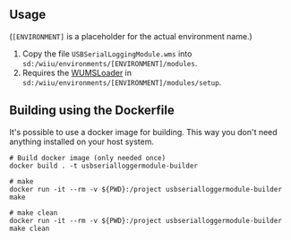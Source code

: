 ## Usage
(`[ENVIRONMENT]` is a placeholder for the actual environment name.)

1. Copy the file `USBSerialLoggingModule.wms` into `sd:/wiiu/environments/[ENVIRONMENT]/modules`.  
2. Requires the [WUMSLoader](https://github.com/wiiu-env/WUMSLoader) in `sd:/wiiu/environments/[ENVIRONMENT]/modules/setup`.

## Building using the Dockerfile

It's possible to use a docker image for building. This way you don't need anything installed on your host system.

```
# Build docker image (only needed once)
docker build . -t usbserialloggermodule-builder

# make 
docker run -it --rm -v ${PWD}:/project usbserialloggermodule-builder make

# make clean
docker run -it --rm -v ${PWD}:/project usbserialloggermodule-builder make clean
```
